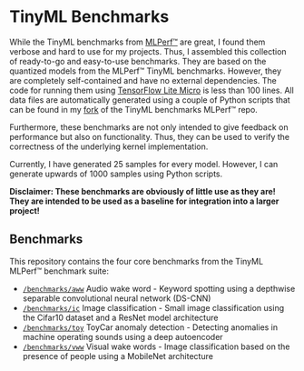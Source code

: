 # TinyML Benchmarks
While the TinyML benchmarks from [MLPerf™](https://github.com/mlcommons/tiny) are great, I found them verbose and hard to use for my projects. Thus, I assembled this collection of ready-to-go and easy-to-use benchmarks. They are based on the quantized models from the MLPerf™ TinyML benchmarks. However, they are completely self-contained and have no external dependencies. The code for running them using [TensorFlow Lite Micro](https://github.com/tensorflow/tflite-micro) is less than 100 lines. All data files are automatically generated using a couple of Python scripts that can be found in my [fork](https://github.com/fabianpedd/tiny) of the TinyML benchmarks MLPerf™ repo.

Furthermore, these benchmarks are not only intended to give feedback on performance but also on functionality. Thus, they can be used to verify the correctness of the underlying kernel implementation.

Currently, I have generated 25 samples for every model. However, I can generate upwards of 1000 samples using Python scripts.

**Disclaimer: These benchmarks are obviously of little use as they are! They are intended to be used as a baseline for integration into a larger project!**

## Benchmarks
This repository contains the four core benchmarks from the TinyML MLPerf™ benchmark suite:
- [`/benchmarks/aww`](/benchmarks/aww) Audio wake word - Keyword spotting using a depthwise separable convolutional neural network (DS-CNN)
- [`/benchmarks/ic`](/benchmarks/ic) Image classification - Small image classification using the Cifar10 dataset and a ResNet model architecture
- [`/benchmarks/toy`](/benchmarks/toy) ToyCar anomaly detection - Detecting anomalies in machine operating sounds using a deep autoencoder
- [`/benchmarks/vww`](/benchmarks/vww) Visual wake words - Image classification based on the presence of people using a MobileNet architecture
